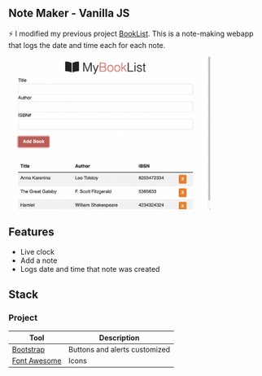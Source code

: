 ## Note Maker - Vanilla JS
⚡ I modified my previous project [BookList](https://github.com/jtc27/BookList-Javascript-Vanilla).  This is a note-making webapp that logs the date and time each for each note.

<img src="https://raw.githubusercontent.com/jtc27/BookList-Javascript-Vanilla/main/mybooklist.png" height="300">

## Features
* Live clock
* Add a note
* Logs date and time that note was created

## Stack

### Project

| Tool  | Description |
| ------------- | ------------- |
|  [Bootstrap](https://getbootstrap.com/)  | Buttons and alerts customized  |
| [Font Awesome](https://fontawesome.com/) | Icons  |



